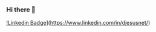 ### Hi there 👋

<!--
**djesusnet/djesusnet** is a ✨ _special_ ✨ repository because its `README.md` (this file) appears on your GitHub profile.

Here are some ideas to get you started:

- 🔭 I’m currently working on ...
- 🌱 I’m currently learning ...
- 👯 I’m looking to collaborate on ...
- 🤔 I’m looking for help with ...
- 💬 Ask me about ...
- 📫 How to reach me: ...
- 😄 Pronouns: ...
- ⚡ Fun fact: ...
-->

[!Linkedin Badge](gttps://img.shields.io/badge/-LinkedIN-blue?style=flat-square&logo=linkedin&logoColor=white&link=https://www.linkedin.com/in/djesusnet/)](https://www.linkedin.com/in/djesusnet/)
